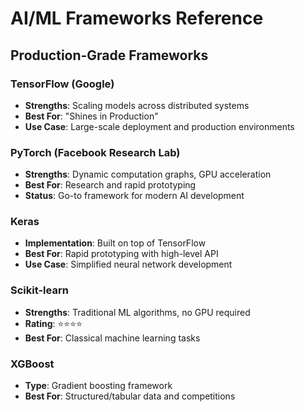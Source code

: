 # AI/ML Frameworks Reference

## Production-Grade Frameworks

### TensorFlow (Google)
- **Strengths**: Scaling models across distributed systems
- **Best For**: "Shines in Production"
- **Use Case**: Large-scale deployment and production environments

### PyTorch (Facebook Research Lab)
- **Strengths**: Dynamic computation graphs, GPU acceleration
- **Best For**: Research and rapid prototyping
- **Status**: Go-to framework for modern AI development

### Keras
- **Implementation**: Built on top of TensorFlow
- **Best For**: Rapid prototyping with high-level API
- **Use Case**: Simplified neural network development

### Scikit-learn
- **Strengths**: Traditional ML algorithms, no GPU required
- **Rating**: ⭐⭐⭐⭐
- **Best For**: Classical machine learning tasks

### XGBoost
- **Type**: Gradient boosting framework
- **Best For**: Structured/tabular data and competitions